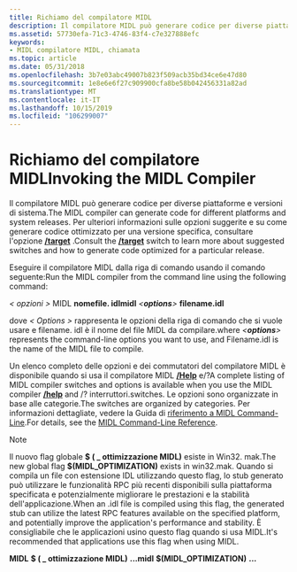```yaml
---
title: Richiamo del compilatore MIDL
description: Il compilatore MIDL può generare codice per diverse piattaforme e versioni di sistema. Per ulteriori informazioni sulle opzioni suggerite e su come generare codice ottimizzato per una versione specifica, consultare l'opzione/target.
ms.assetid: 57730efa-71c3-4746-83f4-c7e327888efc
keywords:
- MIDL compilatore MIDL, chiamata
ms.topic: article
ms.date: 05/31/2018
ms.openlocfilehash: 3b7e03abc49007b823f509acb35bd34ce6e47d80
ms.sourcegitcommit: 1e8e6e6f27c909900cfa8be58b042456331a82ad
ms.translationtype: MT
ms.contentlocale: it-IT
ms.lasthandoff: 10/15/2019
ms.locfileid: "106299007"
---
```

# <a name="invoking-the-midl-compiler"></a><span data-ttu-id="2a7b1-105">Richiamo del compilatore MIDL</span><span class="sxs-lookup"><span data-stu-id="2a7b1-105">Invoking the MIDL Compiler</span></span>

<span data-ttu-id="2a7b1-106">Il compilatore MIDL può generare codice per diverse piattaforme e versioni di sistema.</span><span class="sxs-lookup"><span data-stu-id="2a7b1-106">The MIDL compiler can generate code for different platforms and system releases.</span></span> <span data-ttu-id="2a7b1-107">Per ulteriori informazioni sulle opzioni suggerite e su come generare codice ottimizzato per una versione specifica, consultare l'opzione [**/target**](-target.md) .</span><span class="sxs-lookup"><span data-stu-id="2a7b1-107">Consult the [**/target**](-target.md) switch to learn more about suggested switches and how to generate code optimized for a particular release.</span></span>

<span data-ttu-id="2a7b1-108">Eseguire il compilatore MIDL dalla riga di comando usando il comando seguente:</span><span class="sxs-lookup"><span data-stu-id="2a7b1-108">Run the MIDL compiler from the command line using the following command:</span></span>

<span data-ttu-id="2a7b1-109"> *<  opzioni >* MIDL **nomefile. idl**</span><span class="sxs-lookup"><span data-stu-id="2a7b1-109">**midl** *<***options***>* **filename.idl**</span></span>

<span data-ttu-id="2a7b1-110">dove *<  Options >* rappresenta le opzioni della riga di comando che si vuole usare e filename. idl è il nome del file MIDL da compilare.</span><span class="sxs-lookup"><span data-stu-id="2a7b1-110">where *<***options***>* represents the command-line options you want to use, and Filename.idl is the name of the MIDL file to compile.</span></span>

<span data-ttu-id="2a7b1-111">Un elenco completo delle opzioni e dei commutatori del compilatore MIDL è disponibile quando si usa il compilatore MIDL [**/Help**](-help-.md) e/?</span><span class="sxs-lookup"><span data-stu-id="2a7b1-111">A complete listing of MIDL compiler switches and options is available when you use the MIDL compiler [**/help**](-help-.md) and /?</span></span> <span data-ttu-id="2a7b1-112">interruttori.</span><span class="sxs-lookup"><span data-stu-id="2a7b1-112">switches.</span></span> <span data-ttu-id="2a7b1-113">Le opzioni sono organizzate in base alle categorie.</span><span class="sxs-lookup"><span data-stu-id="2a7b1-113">The switches are organized by categories.</span></span> <span data-ttu-id="2a7b1-114">Per informazioni dettagliate, vedere la Guida di [riferimento a MIDL Command-Line](midl-command-line-reference.md).</span><span class="sxs-lookup"><span data-stu-id="2a7b1-114">For details, see the [MIDL Command-Line Reference](midl-command-line-reference.md).</span></span>

> [!NOTE]
> <span data-ttu-id="2a7b1-115">Il nuovo flag globale **$ ( \_ ottimizzazione MIDL)** esiste in Win32. mak.</span><span class="sxs-lookup"><span data-stu-id="2a7b1-115">The new global flag **$(MIDL\_OPTIMIZATION)** exists in win32.mak.</span></span> <span data-ttu-id="2a7b1-116">Quando si compila un file con estensione IDL utilizzando questo flag, lo stub generato può utilizzare le funzionalità RPC più recenti disponibili sulla piattaforma specificata e potenzialmente migliorare le prestazioni e la stabilità dell'applicazione.</span><span class="sxs-lookup"><span data-stu-id="2a7b1-116">When an .idl file is compiled using this flag, the generated stub can utilize the latest RPC features available on the specified platform, and potentially improve the application's performance and stability.</span></span> <span data-ttu-id="2a7b1-117">È consigliabile che le applicazioni usino questo flag quando si usa MIDL.</span><span class="sxs-lookup"><span data-stu-id="2a7b1-117">It's recommended that applications use this flag when using MIDL.</span></span>
>
> <span data-ttu-id="2a7b1-118">**MIDL** **$ ( \_ ottimizzazione MIDL)** **...**</span><span class="sxs-lookup"><span data-stu-id="2a7b1-118">**midl** **$(MIDL\_OPTIMIZATION)** **...**</span></span>